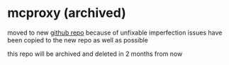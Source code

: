 # mcproxy (archived)

moved to new [github repo](https://github.com/rob9315/mcproxy) because of unfixable imperfection
issues have been copied to the new repo as well as possible

this repo will be archived and deleted in 2 months from now
